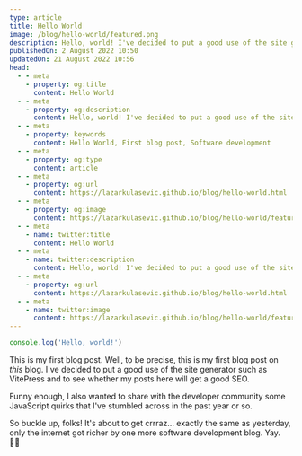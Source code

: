 ```yaml
---
type: article
title: Hello World
image: /blog/hello-world/featured.png
description: Hello, world! I've decided to put a good use of the site generator such as VitePress and to see whether my posts here will get a good SEO. Funny enough, I also wanted to share with the developer community some JavaScript quirks that I've stumbled across in the past year or so.
publishedOn: 2 August 2022 10:50
updatedOn: 21 August 2022 10:56
head:
  - - meta
    - property: og:title
      content: Hello World
  - - meta
    - property: og:description
      content: Hello, world! I've decided to put a good use of the site generator such as VitePress and to see whether my posts here will get a good SEO.
  - - meta
    - property: keywords
      content: Hello World, First blog post, Software development
  - - meta
    - property: og:type
      content: article
  - - meta
    - property: og:url
      content: https://lazarkulasevic.github.io/blog/hello-world.html
  - - meta
    - property: og:image
      content: https://lazarkulasevic.github.io/blog/hello-world/featured.png
  - - meta
    - name: twitter:title
      content: Hello World
  - - meta
    - name: twitter:description
      content: Hello, world! I've decided to put a good use of the site generator such as VitePress and to see whether my posts here will get a good SEO.
  - - meta
    - property: og:url
      content: https://lazarkulasevic.github.io/blog/hello-world.html
  - - meta
    - name: twitter:image
      content: https://lazarkulasevic.github.io/blog/hello-world/featured.png
---
```


```js
console.log('Hello, world!')
```

This is my first blog post. Well, to be precise, this is my first blog post on *this* blog. I've decided to put a good use of the site generator such as VitePress and to see whether my posts here will get a good SEO. 

Funny enough, I also wanted to share with the developer community some JavaScript quirks that I've stumbled across in the past year or so.

So buckle up, folks! It's about to get crrraz... exactly the same as yesterday, only the internet got richer by one more software development blog. Yay. :man_technologist:

